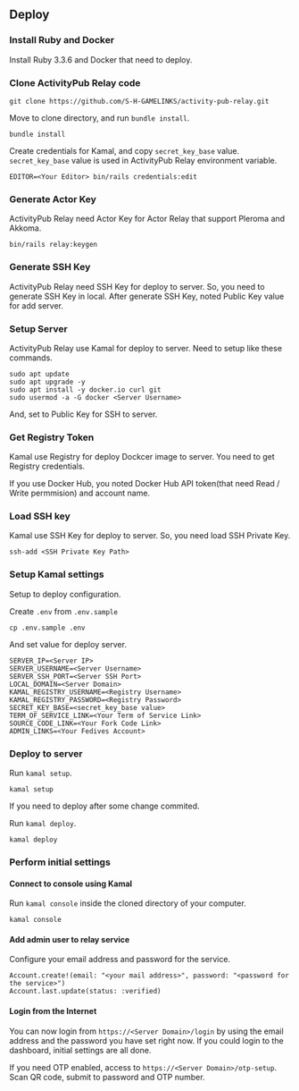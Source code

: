 ## Deploy
### Install Ruby and Docker

Install Ruby 3.3.6 and Docker that need to deploy.

### Clone ActivityPub Relay code

```console
git clone https://github.com/S-H-GAMELINKS/activity-pub-relay.git
```

Move to clone directory, and run `bundle install`.

```console
bundle install
```

Create credentials for Kamal, and copy `secret_key_base` value.
`secret_key_base` value is used in ActivityPub Relay environment variable.

```
EDITOR=<Your Editor> bin/rails credentials:edit
```

### Generate Actor Key

ActivityPub Relay need Actor Key for Actor Relay that support Pleroma and Akkoma.

```console
bin/rails relay:keygen 
```

### Generate SSH Key

ActivityPub Relay need SSH Key for deploy to server.
So, you need to generate SSH Key in local.
After generate SSH Key, noted Public Key value for add server.

### Setup Server

ActivityPub Relay use Kamal for deploy to server.
Need to setup like these commands.

```console
sudo apt update
sudo apt upgrade -y
sudo apt install -y docker.io curl git
sudo usermod -a -G docker <Server Username>
```

And, set to Public Key for SSH to server.

### Get Registry Token

Kamal use Registry for deploy Dockcer image to server.
You need to get Registry credentials.

If you use Docker Hub, you noted Docker Hub API token(that need Read / Write permmision) and account name.

### Load SSH key

Kamal use SSH Key for deploy to server.
So, you need load SSH Private Key.

```console
ssh-add <SSH Private Key Path>
```

### Setup Kamal settings

Setup to deploy configuration.

Create `.env` from `.env.sample`

```console
cp .env.sample .env
```

And set value for deploy server.

```
SERVER_IP=<Server IP>
SERVER_USERNAME=<Server Username>
SERVER_SSH_PORT=<Server SSH Port>
LOCAL_DOMAIN=<Server Domain>
KAMAL_REGISTRY_USERNAME=<Registry Username>
KAMAL_REGISTRY_PASSWORD=<Registry Password>
SECRET_KEY_BASE=<secret_key_base value>
TERM_OF_SERVICE_LINK=<Your Term of Service Link>
SOURCE_CODE_LINK=<Your Fork Code Link>
ADMIN_LINKS=<Your Fedives Account>
```

### Deploy to server

Run `kamal setup`.

```console
kamal setup
```

If you need to deploy after some change commited.

Run `kamal deploy`.

```console
kamal deploy
```


### Perform initial settings

#### Connect to console using Kamal

Run `kamal console` inside the cloned directory of your computer.

```console
kamal console
```

#### Add admin user to relay service

Configure your email address and password for the service.

```console
Account.create!(email: "<your mail address>", password: "<password for the service>")
Account.last.update(status: :verified)
```

#### Login from the Internet

You can now login from `https://<Server Domain>/login` by using the email address and the password you have set right now.
If you could login to the dashboard, initial settings are all done.

If you need OTP enabled, access to `https://<Server Domain>/otp-setup`.
Scan QR code, submit to password and  OTP number.
